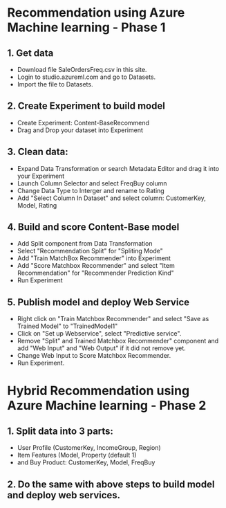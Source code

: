 # Recommendation using Azure Machine learning - Phase 1
## 1. Get data
- Download file SaleOrdersFreq.csv in this site.  
- Login to studio.azureml.com and go to Datasets.  
- Import the file to Datasets. 

## 2. Create Experiment to build model
- Create Experiment: Content-BaseRecommend  
- Drag and Drop your dataset into Experiment  

## 3. Clean data:
- Expand Data Transformation or search Metadata Editor and drag it into your Experiment
- Launch Column Selector and select FreqBuy column
- Change Data Type to Interger and rename to Rating
- Add "Select Column In Dataset" and select column: CustomerKey, Model, Rating

## 4. Build and score Content-Base model
- Add Split component from Data Transformation
- Select "Recommendation Split" for "Spliting Mode"
- Add "Train MatchBox Recommender" into Experiment
- Add "Score Matchbox Recommender" and select "Item Recommendation" for "Recommender Prediction Kind"
- Run Experiment

## 5. Publish model and deploy Web Service
- Right click on "Train Matchbox Recommender" and select "Save as Trained Model" to "TrainedModel1"
- Click on "Set up Webservice", select "Predictive service".
- Remove "Split" and Trained Matchbox Recommender" component and add "Web Input" and "Web Output" if it did not remove yet.
- Change Web Input to Score Matchbox Recommender.
- Run Experiment.

# Hybrid Recommendation using Azure Machine learning - Phase 2
## 1. Split data into 3 parts: 
- User Profile (CustomerKey, IncomeGroup, Region)
- Item Features (Model, Property (default 1) 
- and Buy Product: CustomerKey, Model, FreqBuy

## 2. Do the same with above steps to build model and deploy web services.
